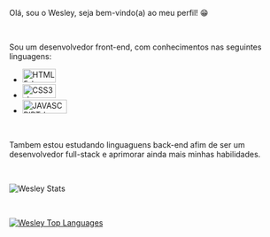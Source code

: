 Olá, sou o Wesley, seja bem-vindo(a) ao meu perfil! :grin:

<br>

Sou um desenvolvedor front-end, com conhecimentos nas seguintes linguagens:
- <img src="https://img.shields.io/badge/HTML5-E34F26?style=for-the-badge&logo=html5&logoColor=white" alt="HTML5-logo" height="25px" width="60px">
- <img src="https://img.shields.io/badge/CSS3-1572B6?style=for-the-badge&logo=css3&logoColor=white" alt="CSS3-logo" height="25px" width="60px">
- <img src="https://img.shields.io/badge/JavaScript-F7DF1E?style=for-the-badge&logo=javascript&logoColor=black" alt="JAVASCRIPT-logo" height="25px" width="80px">

<br>

Tambem estou estudando linguaguens back-end afim de ser um desenvolvedor full-stack e aprimorar ainda mais minhas habilidades.

<br>

![Wesley Stats](https://github-readme-stats.vercel.app/api?username=WesleyTMarques&show_icons=true&theme=transparent)

<br>

[![Wesley Top Languages](https://github-readme-stats.vercel.app/api/top-langs/?username=WesleyTMarques)](https://github.com/anuraghazra/github-readme-stats)
